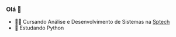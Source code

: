 ### Olá 🎡


- 👨‍💻 Cursando Análise e Desenvolvimento de Sistemas na [Sptech](@BandTec)
- 🐍 Estudando Python


